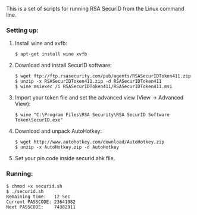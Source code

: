 This is a set of scripts for running RSA SecurID from the Linux command 
line.

### Setting up:

1. Install wine and xvfb:

    ```
    $ apt-get install wine xvfb
    ```

2. Download and install SecurID software:

    ```
    $ wget ftp://ftp.rsasecurity.com/pub/agents/RSASecurIDToken411.zip
    $ unzip -x RSASecurIDToken411.zip -d RSASecurIDToken411
    $ wine msiexec /i RSASecurIDToken411/RSASecurIDToken411.msi
    ```

3. Import your token file and set the advanced view (View -> Advanced View):

    ```
    $ wine "C:\Program Files\RSA Security\RSA SecurID Software Token\SecurID.exe"
    ```

4. Download and unpack AutoHotkey:
    
    ```
    $ wget http://www.autohotkey.com/download/AutoHotkey.zip
    $ unzip -x AutoHotkey.zip -d AutoHotkey
    ```

5. Set your pin code inside securid.ahk file.

### Running:

```
$ chmod +x securid.sh
$ ./securid.sh
Remaining time:   12 Sec
Current PASSCODE: 23641982
Next PASSCODE:    74382911
```
